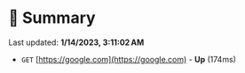 # 📖 Summary
Last updated: **1/14/2023, 3:11:02 AM**

- `GET` [https://google.com](https://google.com) - **Up** (174ms)
